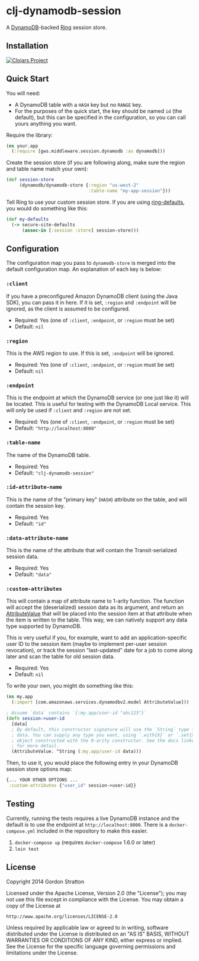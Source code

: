 # clj-dynamodb-session

A [DynamoDB](http://aws.amazon.com/dynamodb/)-backed
[Ring](https://github.com/ring-clojure) session store.

## Installation

[![Clojars Project](https://clojars.org/gws/clj-dynamodb-session/latest-version.svg)](https://clojars.org/gws/clj-dynamodb-session)

## Quick Start

You will need:

- A DynamoDB table with a `HASH` key but no `RANGE` key.
- For the purposes of the quick start, the key should be named `id` (the
  default), but this can be specified in the configuration, so you can call
  yours anything you want.

Require the library:

```clojure
(ns your.app
  (:require [gws.middleware.session.dynamodb :as dynamodb]))
```

Create the session store (if you are following along, make sure the region and
table name match your own):

```clojure
(def session-store
     (dynamodb/dynamodb-store {:region "us-west-2"
                               :table-name "my-app-session"}))
```

Tell Ring to use your custom session store. If you are using
[ring-defaults](https://github.com/ring-clojure/ring-defaults), you would do
something like this:

```clojure
(def my-defaults
  (-> secure-site-defaults
      (assoc-in [:session :store] session-store)))
```

## Configuration

The configuration map you pass to `dynamodb-store` is merged into the default
configuration map. An explanation of each key is below:

### `:client`

If you have a preconfigured Amazon DynamoDB client (using the Java SDK), you can
pass it in here. If it is set, `:region` and `:endpoint` will be ignored, as the
client is assumed to be configured.

- Required: Yes (one of `:client`, `:endpoint`, or `:region` must be set)
- Default: `nil`

### `:region`

This is the AWS region to use. If this is set, `:endpoint` will be ignored.

- Required: Yes (one of `:client`, `:endpoint`, or `:region` must be set)
- Default: `nil`

### `:endpoint`

This is the endpoint at which the DynamoDB service (or one just like it) will be
located. This is useful for testing with the DynamoDB Local service. This will
only be used if `:client` and `:region` are not set.

- Required: Yes (one of `:client`, `:endpoint`, or `:region` must be set)
- Default: `"http://localhost:8000"`

### `:table-name`

The name of the DynamoDB table.

- Required: Yes
- Default: `"clj-dynamodb-session"`

### `:id-attribute-name`

This is the name of the "primary key" (`HASH`) attribute on the table, and will
contain the session key.

- Required: Yes
- Default: `"id"`

### `:data-attribute-name`

This is the name of the attribute that will contain the Transit-serialized
session data.

- Required: Yes
- Default: `"data"`

### `:custom-attributes`

This will contain a map of attribute name to 1-arity function. The function will
accept the (deserialized) session data as its argument, and return an
[AttributeValue](http://docs.aws.amazon.com/AWSJavaSDK/latest/javadoc/com/amazonaws/services/dynamodbv2/model/AttributeValue.html)
that will be placed into the session item at that attribute when the item is
written to the table. This way, we can natively support any data type supported
by DynamoDB.

This is very useful if you, for example, want to add an application-specific
user ID to the session item (maybe to implement per-user session revocation), or
track the session "last-updated" date for a job to come along later and scan the
table for old session data.

- Required: Yes
- Default: `nil`

To write your own, you might do something like this:

```clojure
(ns my.app
  (:import [com.amazonaws.services.dynamodbv2.model AttributeValue]))

; Assume `data` contains `{:my.app/user-id "abc123"}`
(defn session->user-id
  [data]
  ; By default, this constructor signature will use the `String` type for the
  ; data. You can supply any type you want, using `.with{X}` or `.set{X}` on the
  ; object constructed with the 0-arity constructor. See the docs linked above
  ; for more detail.
  (AttributeValue. ^String (:my.app/user-id data)))
```

Then, to use it, you would place the following entry in your DynamoDB session
store options map:

```clojure
{... YOUR OTHER OPTIONS ...
 :custom-attributes {"user_id" session->user-id}}
```

## Testing

Currently, running the tests requires a live DynamoDB instance and the default
is to use the endpoint at `http://localhost:8000`. There is a
`docker-compose.yml` included in the repository to make this easier.

1. `docker-compose up` (requires `docker-compose` 1.6.0 or later)
2. `lein test`

## License

Copyright 2014 Gordon Stratton

Licensed under the Apache License, Version 2.0 (the "License");
you may not use this file except in compliance with the License.
You may obtain a copy of the License at

    http://www.apache.org/licenses/LICENSE-2.0

Unless required by applicable law or agreed to in writing, software
distributed under the License is distributed on an "AS IS" BASIS,
WITHOUT WARRANTIES OR CONDITIONS OF ANY KIND, either express or implied.
See the License for the specific language governing permissions and
limitations under the License.
